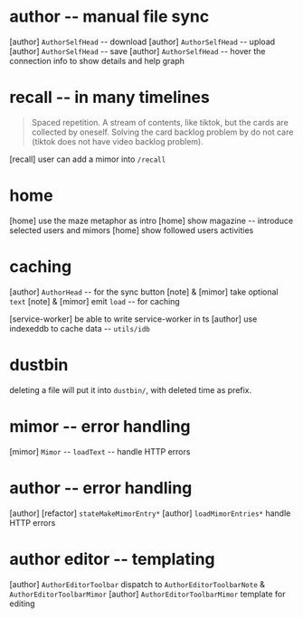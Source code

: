 # author -- manual file sync

[author] `AuthorSelfHead` -- download
[author] `AuthorSelfHead` -- upload
[author] `AuthorSelfHead` -- save
[author] `AuthorSelfHead` -- hover the connection info to show details and help graph

# recall -- in many timelines

> Spaced repetition. A stream of contents, like tiktok, but the cards
> are collected by oneself. Solving the card backlog problem by do not
> care (tiktok does not have video backlog problem).

[recall] user can add a mimor into `/recall`

# home

[home] use the maze metaphor as intro
[home] show magazine -- introduce selected users and mimors
[home] show followed users activities

# caching

[author] `AuthorHead` -- for the sync button
[note] & [mimor] take optional `text`
[note] & [mimor] emit `load` -- for caching

[service-worker] be able to write service-worker in ts
[author] use indexeddb to cache data -- `utils/idb`

# dustbin

deleting a file will put it into `dustbin/`, with deleted time as prefix.

# mimor -- error handling

[mimor] `Mimor` -- `loadText` -- handle HTTP errors

# author -- error handling

[author] [refactor] `stateMakeMimorEntry*`
[author] `loadMimorEntries*` handle HTTP errors

# author editor -- templating

[author] `AuthorEditorToolbar` dispatch to `AuthorEditorToolbarNote` & `AuthorEditorToolbarMimor`
[author] `AuthorEditorToolbarMimor` template for editing

